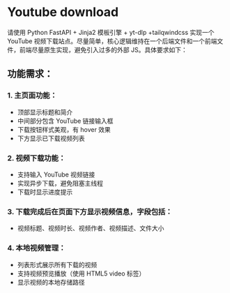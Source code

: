 # Youtube download

请使用 Python FastAPI + Jinja2 模板引擎 + yt-dlp +tailqwindcss 实现一个 YouTube 视频下载站点。尽量简单，核心逻辑维持在一个后端文件和一个前端文件，前端尽量原生实现，避免引入过多的外部 JS。具体要求如下：

## 功能需求：

### 1. 主页面功能：
   
- 顶部显示标题和简介
- 中间部分包含 YouTube 链接输入框
- 下载按钮样式美观，有 hover 效果
- 下方显示已下载视频列表

### 2. 视频下载功能：

- 支持输入 YouTube 视频链接
- 实现异步下载，避免阻塞主线程
- 下载时显示进度提示

### 3. 下载完成后在页面下方显示视频信息，字段包括：

- 视频标题、视频时长、视频作者、视频描述、文件大小

### 4. 本地视频管理：
   
- 列表形式展示所有下载的视频
- 支持视频预览播放（使用 HTML5 video 标签）
- 显示视频的本地存储路径